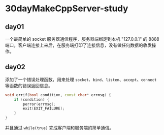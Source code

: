# 30dayMakeCppServer-study

## day01

一个最简单的 socket 服务器通信程序，服务器端绑定到本机 "127.0.0.1" 的 8888 端口，客户端连接上来后，在服务端打印了连接信息，没有做任何数据的收发操作。

## day02

添加了一个错误处理函数，用来处理 `socket`、`bind`、`listen`、`accept`、`connect` 等函数的错误返回信息。
```c++
void errif(bool condition, const char* errmsg) {
    if (condition) {
        perror(errmsg);
        exit(EXIT_FAILURE);
    }
}
```
并且通过 `while(true)` 完成客户端和服务端的简单通信。